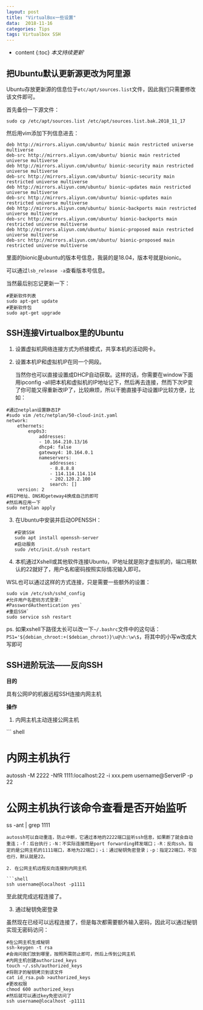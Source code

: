 ```yaml
---
layout: post
title: "VirtualBox一些设置"
data:  2018-11-16
categories: Tips
tags: Virtualbox SSH
---
```


* content
{:toc}
*本文持续更新*'

## 把Ubuntu默认更新源更改为阿里源
Ubuntu存放更新源的信息位于`etc/apt/sources.list`文件，因此我们只需要修改该文件即可。

首先备份一下源文件：

```shell
sudo cp /etc/apt/sources.list /etc/apt/sources.list.bak.2018_11_17
```
然后用vim添加下列信息进去：
```shell
deb http://mirrors.aliyun.com/ubuntu/ bionic main restricted universe multiverse
deb-src http://mirrors.aliyun.com/ubuntu/ bionic main restricted universe multiverse
deb http://mirrors.aliyun.com/ubuntu/ bionic-security main restricted universe multiverse
deb-src http://mirrors.aliyun.com/ubuntu/ bionic-security main restricted universe multiverse
deb http://mirrors.aliyun.com/ubuntu/ bionic-updates main restricted universe multiverse
deb-src http://mirrors.aliyun.com/ubuntu/ bionic-updates main restricted universe multiverse
deb http://mirrors.aliyun.com/ubuntu/ bionic-backports main restricted universe multiverse
deb-src http://mirrors.aliyun.com/ubuntu/ bionic-backports main restricted universe multiverse
deb http://mirrors.aliyun.com/ubuntu/ bionic-proposed main restricted universe multiverse
deb-src http://mirrors.aliyun.com/ubuntu/ bionic-proposed main restricted universe multiverse
```
里面的bionic是ubuntu的版本号信息，我装的是18.04，版本号就是bionic。

可以通过`lsb_release -a`查看版本号信息。

当然最后别忘记更新一下：

```shell
#更新软件列表
sudo apt-get update
#更新软件包
sudo apt-get upgrade
```



## SSH连接Virtualbox里的Ubuntu

1. 设置虚拟机网络连接方式为桥接模式，共享本机的活动网卡。

2. 设置本机IP和虚拟机IP在同一个网段。

   当然你也可以直接设置成DHCP自动获取。这样的话，你需要在window下面用ipconfig -all把本机和虚拟机的IP地址记下，然后再去连接，然而下次IP变了你可能又得重新改IP了，比较麻烦，所以干脆直接手动设置IP比较方便，比如：

```shell
#通过netplan设置静态IP
#sudo vim /etc/netplan/50-cloud-init.yaml
network:
    ethernets:
        enp0s3:
            addresses:
            - 10.164.210.13/16
            dhcp4: false
            gateway4: 10.164.0.1
            nameservers:
                addresses:
                - 8.8.8.8
                - 114.114.114.114
                - 202.120.2.100
                search: []
    version: 2
#将IP地址、DNS和geteway4换成自己的即可
#然后再应用一下
sudo netplan apply
```

3. 在Ubuntu中安装并启动OPENSSH：

```shell
   #安装SSH
   sudo apt install openssh-server
   #启动服务
   sudo /etc/init.d/ssh restart
```


4. 本机通过Xshell或其他软件连接Ubuntu，IP地址就是刚才虚拟机的，端口用默认的22就好了，用户名和密码按照实际情况输入即可。

WSL也可以通过这样的方式连接，只是需要一些额外的设置：
``` shell
sudo vim /etc/ssh/sshd_config
#允许用户名密码方式登录:`
#PasswordAuthentication yes`
#重启SSH`
sudo service ssh restart
```
ps. 如果xshell下路径太长可以改一下`~/.bashrc`文件中的这句话：
`PS1='${debian_chroot:+($debian_chroot)}\u@\h:\w\$`，将其中的小写w改成大写即可

## SSH进阶玩法——反向SSH

**目的**

具有公网IP的机器远程SSH连接内网主机

**操作**

1. 内网主机主动连接公网主机

​``` shell
# 内网主机执行
autossh -M 2222 -NfR 1111:localhost:22  -i xxx.pem username@ServerIP -p 22
# 公网主机执行该命令查看是否开始监听
ss -ant | grep 1111
```
autossh可以自动重连，防止中断，它通过本地的2222端口监听ssh信息，如果断了就会自动重连；-f：后台执行；-N：不实际连接而是port forwarding转发端口；-R：反向ssh，指定的是公网主机的1111端口，本地为22端口；-i：通过秘钥免密登录；-p：指定22端口，不加也行，默认就是22。

2. 在公网主机远程反向连接到内网主机

​```shell
ssh username@localhost -p1111
```
至此就完成远程连接了。

3. 通过秘钥免密登录

虽然现在已经可以远程连接了，但是每次都需要额外输入密码，因此可以通过秘钥实现无密码访问：
```shell
#在公网主机生成秘钥
ssh-keygen -t rsa
#会询问我们放到哪里，按照所需防止即可，然后上传到公网主机
#内网主机创建authorized_keys
touch ~/.ssh/authorized_keys
#将刚才的秘钥拷贝到该文件
cat id_rsa.pub >authorized_keys
#更改权限
chmod 600 authorized_keys
#然后就可以通过key免密访问了
ssh username@localhost -p1111

```
